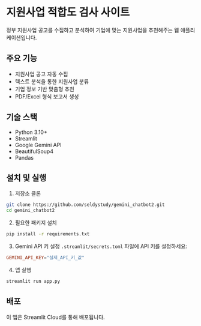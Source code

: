 # 지원사업 적합도 검사 사이트

정부 지원사업 공고를 수집하고 분석하여 기업에 맞는 지원사업을 추천해주는 웹 애플리케이션입니다.

## 주요 기능

- 지원사업 공고 자동 수집
- 텍스트 분석을 통한 지원사업 분류
- 기업 정보 기반 맞춤형 추천
- PDF/Excel 형식 보고서 생성

## 기술 스택

- Python 3.10+
- Streamlit
- Google Gemini API
- BeautifulSoup4
- Pandas

## 설치 및 실행

1. 저장소 클론
```bash
git clone https://github.com/seldystudy/gemini_chatbot2.git
cd gemini_chatbot2
```

2. 필요한 패키지 설치
```bash
pip install -r requirements.txt
```

3. Gemini API 키 설정
`.streamlit/secrets.toml` 파일에 API 키를 설정하세요:
```toml
GEMINI_API_KEY="실제_API_키_값"
```

4. 앱 실행
```bash
streamlit run app.py
```

## 배포

이 앱은 Streamlit Cloud를 통해 배포됩니다. 
